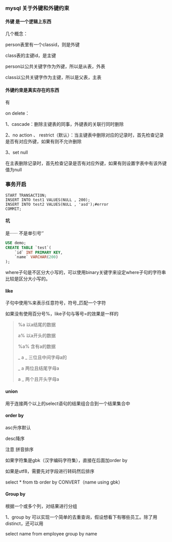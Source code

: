 ### mysql 关于外键和外键约束

#### 外键 是一个逻辑上东西

几个概念：

person表里有一个classid，则是外键

class表的主键id，是主键

person以公共关键字作为外键，所以是从表，外表

class以公共关键字作为主键，所以是父表，主表

#### 外键约束是真实存在的东西

有

on delete：

1、cascade：删除主键表的同事，外键表的关联行同时删除

2、no action 、 restrict（默认）：当主键表中删除对应的记录时，首先检查记录是否有对应外键，如果有则不允许删除

3、set null

在主表删除记录时，首先检查记录是否有对应外键，如果有则设置字表中有该外键值为null

### 事务开启

~~~mysql
START TRANSACTION;
INSERT INTO test1 VALUES(NULL , 200);
INSERT INTO test2 VALUES(NULL , 'asd');#error
COMMIT;
~~~

#### 坑

是······ 不是单引号‘’

~~~sql
USE demo;
CREATE TABLE `test`(
	`id` INT PRIMARY KEY,
	`name` VARCHAR(200)
);
~~~

where子句是不区分大小写的，可以使用binary关键字来设定where子句的字符串比较是区分大小写的。



#### like

子句中使用%来表示任意符号，符号_匹配一个字符

如果没有使用百分号%，like子句与等号=的效果是一样的

>%a 以a结尾的数据
>
>a% 以a开头的数据
>
>%a% 含有a的数据 
>
> _ a _  三位且中间字母a的
>
>_ a  两位且结尾字母a
>
>a _  两个且开头字母a



#### union

用于连接两个以上的select语句的结果组合合到一个结果集合中



#### order by

asc升序默认

desc降序

注意 拼音排序

如果字符集是gbk（汉字编码字符集），直接在后面加order by



如果是utf8，需要先对字段进行转码然后排序

select * from tb order by CONVERT（name using gbk）

#### Group by

根据一个或多个列，对结果进行分组

1、group by 可以实现一个简单的去重查询，假设想看下有哪些员工。除了用distinct，还可以用

select name from employee group by name



